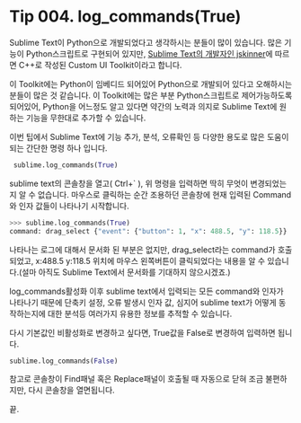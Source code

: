 # Tip 004. log_commands(True)

Sublime Text이 Python으로 개발되었다고 생각하시는 분들이 많이 있습니다. 많은 기능이 Python스크립트로 구현되어 있지만, [Sublime Text의 개발자인 jskinner](https://news.ycombinator.com/item?id=2822114)에 따르면 C++로 작성된 Custom UI Toolkit이라고 합니다.

이 Toolkit에는 Python이 임베디드 되어있어 Python으로 개발되어 있다고 오해하시는 분들이 많은 것 같습니다. 이 Toolkit에는 많은 부분 Python스크립트로 제어가능하도록 되어있어, Python을 어느정도 알고 있다면 약간의 노력과 의지로 Sublime Text에 원하는 기능을 무한대로 추가할 수 있습니다.

이번 팁에서 Sublime Text에 기능 추가, 분석, 오류확인 등 다양한 용도로 많은 도움이 되는 간단한 명령 하나 입니다.

```python
 sublime.log_commands(True)
```

sublime text의 콘솔창을 열고( Ctrl+` ), 위 명령을 입력하면 딱히 무엇이 변경되었는지 알 수 없습니다. 마우스로 클릭하는 순간 조용하던 콘솔창에 현재 입력된 Command와 인자 값들이 나타나기 시작합니다.

```python
>>> sublime.log_commands(True)
command: drag_select {"event": {"button": 1, "x": 488.5, "y": 118.5}}
```

나타나는 로그에 대해서 문서화 된 부분은 없지만, drag_select라는 command가 호출되었고, x:488.5 y:118.5 위치에 마우스 왼쪽버튼이 클릭되었다는 내용을 알 수 있습니다.(설마 아직도 Sublime Text에서 문서화를 기대하지 않으시겠죠.)

log_commands활성화 이후 sublime text에서 입력되는 모든 command와 인자가 나타나기 때문에 단축키 설정, 오류 발생시 인자 값, 심지어 sublime text가 어떻게 동작하는지에 대한 분석등 여러가지 유용한 정보를 추적할 수 있습니다.

다시 기본값인 비활성화로 변경하고 싶다면, True값을 False로 변경하여 입력하면 됩니다.

```python
sublime.log_commands(False)
```

참고로 콘솔창이 Find패널 혹은 Replace패널이 호출될 때 자동으로 닫혀 조금 불편하지만, 다시 콘솔창을 열면됩니다.

끝.